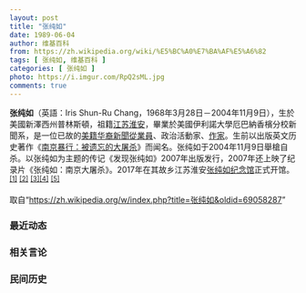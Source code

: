 ```yaml
---
layout: post
title: "张纯如"
date: 1989-06-04
author: 维基百科
from: https://zh.wikipedia.org/wiki/%E5%BC%A0%E7%BA%AF%E5%A6%82
tags: [ 张纯如, 维基百科 ]
categories: [ 张纯如 ]
photo: https://i.imgur.com/RpQ2sML.jpg
comments: true
---
```

<div class="mw-parser-output"><div id="noteTA-71f49685" class="noteTA"><div class="noteTA-group"><div data-noteta-group-source="module" data-noteta-group="USState"></div><div data-noteta-group-source="module" data-noteta-group="USState"></div><div data-noteta-group-source="template" data-noteta-group="Organization"></div>
<p class="mw-empty-elt">








































</p>
</div></div>

<p><b>张纯如</b>（英語：<span lang="en">Iris Shun-Ru Chang</span>，1968年3月28日－2004年11月9日），生於美國新澤西州普林斯頓，祖籍<a href="/wiki/%E6%B1%9F%E8%8B%8F" class="mw-redirect" title="江苏">江苏</a><a href="/wiki/%E6%B7%AE%E5%AE%89%E5%B8%82" title="淮安市">淮安</a>，畢業於美國伊利諾大學厄巴納香檳分校新聞系，是一位已故的<a href="/wiki/%E7%BE%8E%E7%B1%8D%E5%8D%8E%E8%A3%94" class="mw-redirect" title="美籍华裔">美籍华裔</a><a href="/wiki/%E6%96%B0%E8%81%9E%E5%BE%9E%E6%A5%AD%E5%93%A1" class="mw-redirect" title="新聞從業員">新聞從業員</a>、政治活動家、<a href="/wiki/%E4%BD%9C%E5%AE%B6" title="作家">作家</a>。生前以出版英文历史著作《<a href="/wiki/%E5%8D%97%E4%BA%AC%E6%9A%B4%E8%A1%8C%EF%BC%9A%E8%A2%AB%E9%81%97%E5%BF%98%E7%9A%84%E5%A4%A7%E5%B1%A0%E6%9D%80" title="南京暴行：被遗忘的大屠杀">南京暴行：被遗忘的大屠杀</a>》而闻名。张纯如于2004年11月9日舉槍自杀。以张纯如为主题的传记《发现张纯如》2007年出版发行，2007年还上映了纪录片《张纯如：南京大屠杀》。2017年在其故乡江苏淮安<a href="/wiki/%E5%BC%A0%E7%BA%AF%E5%A6%82%E7%BA%AA%E5%BF%B5%E9%A6%86" title="张纯如纪念馆">张纯如纪念馆</a>正式开馆。<sup id="cite_ref-1" class="reference"><a href="#cite_note-1">[1]</a></sup> <sup id="cite_ref-sfobituary_2-0" class="reference"><a href="#cite_note-sfobituary-2">[2]</a></sup> <sup id="cite_ref-ChicagoReader_3-0" class="reference"><a href="#cite_note-ChicagoReader-3">[3]</a></sup><sup id="cite_ref-4" class="reference"><a href="#cite_note-4">[4]</a></sup> <sup id="cite_ref-张纯如官方纪念网站_5-0" class="reference"><a href="#cite_note-张纯如官方纪念网站-5">[5]</a></sup>
</p>
</div><noscript><img src="//zh.wikipedia.org/wiki/Special:CentralAutoLogin/start?type=1x1" alt="" title="" width="1" height="1" style="border: none; position: absolute;"></noscript>
<div class="printfooter">取自“<a dir="ltr" href="https://zh.wikipedia.org/w/index.php?title=张纯如&amp;oldid=69058287">https://zh.wikipedia.org/w/index.php?title=张纯如&amp;oldid=69058287</a>”</div><div id="recent-news"><h3>最近动态</h3><ul></ul></div><div id="open-opinion"><h3>相关言论</h3><ul></ul></div><div id="mjls-record"><h3>民间历史</h3><ul></ul></div>